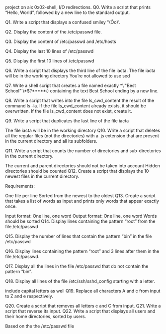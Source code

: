 project on alx 0x02-shell, I/O redirections.
Q0. Write a script that prints “Hello, World”, followed by a new line to the standard output.

Q1. Write a script that displays a confused smiley "(Ôo)'.

Q2. Display the content of the /etc/passwd file.

Q3. Display the content of /etc/passwd and /etc/hosts

Q4. Display the last 10 lines of /etc/passwd

Q5. Display the first 10 lines of /etc/passwd

Q6. Write a script that displays the third line of the file iacta.
The file iacta will be in the working directory
You’re not allowed to use sed

Q7. Write a shell script that creates a file named exactly \*\\'"Best School"\'\\*$\?\*\*\*\*\*:) containing the text Best School ending by a new line.

Q8. Write a script that writes into the file ls_cwd_content the result of the command ls -la. If the file ls_cwd_content already exists, it should be overwritten. If the file ls_cwd_content does not exist, create it.

Q9. Write a script that duplicates the last line of the file iacta

The file iacta will be in the working directory
Q10. Write a script that deletes all the regular files (not the directories) with a .js extension that are present in the current directory and all its subfolders.

Q11. Write a script that counts the number of directories and sub-directories in the current directory.

The current and parent directories should not be taken into account
Hidden directories should be counted
Q12. Create a script that displays the 10 newest files in the current directory.

Requirements:

One file per line
Sorted from the newest to the oldest
Q13. Create a script that takes a list of words as input and prints only words that appear exactly once.

Input format: One line, one word
Output format: One line, one word
Words should be sorted
Q14. Display lines containing the pattern “root” from the file /etc/passwd

Q15. Display the number of lines that contain the pattern “bin” in the file /etc/passwd

Q16. Display lines containing the pattern “root” and 3 lines after them in the file /etc/passwd.

Q17. Display all the lines in the file /etc/passwd that do not contain the pattern “bin”.

Q18. Display all lines of the file /etc/ssh/sshd_config starting with a letter.

include capital letters as well
Q19. Replace all characters A and c from input to Z and e respectively.

Q20. Create a script that removes all letters c and C from input.
Q21. Write a script that reverse its input.
Q22. Write a script that displays all users and their home directories, sorted by users.

Based on the the /etc/passwd file 
